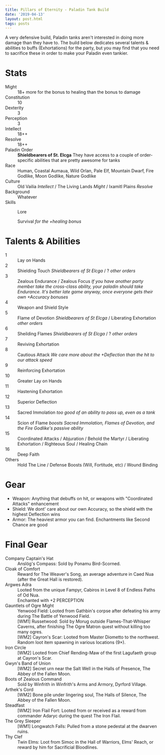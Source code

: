 ```yaml
---
title: Pillars of Eternity - Paladin Tank Build
date: '2019-04-13'
layout: post.html
tags: posts
---
```


A very defensive build, Paladin tanks aren't interested in doing more damage than they have to. The build below dedicates several talents & abilities to buffs (Exhortations) for the party, but you may find that you need to sacrifice these in order to make your Paladin even tankier.

# Stats
<dl class="row">
    <dt class="col-sm-3">Might</dt>
    <dd class="col-sm-9">18+ more for the bonus to healing than the bonus to damage</dd>
    <dt class="col-sm-3">Constitution</dt>
    <dd class="col-sm-9">10</dd>
    <dt class="col-sm-3">Dexterity</dt>
    <dd class="col-sm-9">3</dd>
    <dt class="col-sm-3">Perception</dt>
    <dd class="col-sm-9">3</dd>
    <dt class="col-sm-3">Intellect</dt>
    <dd class="col-sm-9">18++</dd>
    <dt class="col-sm-3">Resolve</dt>
    <dd class="col-sm-9">18++</dd>
    <dt class="col-sm-3">Paladin Order</dt>
    <dd class="col-sm-9"><strong>Shieldbearers of St. Elcga</strong> They have access to a couple of order-specific abilities that are pretty awesome for tanks</dd>
    <dt class="col-sm-3">Race</dt>
    <dd class="col-sm-9">Human, Coastal Aumaua, Wild Orlan, Pale Elf, Mountain Dwarf, Fire Godlike, Moon Godlike, Nature Godlike</dd>
    <dt class="col-sm-3">Culture</dt>
    <dd class="col-sm-9">Old Vailia <em>Intellect</em> / The Living Lands <em>Might</em> / Ixamitl Plains <em>Resolve</em></dd>
    <dt class="col-sm-3">Background</dt>
    <dd class="col-sm-9">Whatever</dd>
    <dt class="col-sm-3">Skills</dt>
    <dd class="col-sm-9">
        <p class="mb-0">Lore</p>
        <p class="mb-0">Survival <em>for the +healing bonus</em></p>
    </dd>
</dl>

# Talents & Abilities
<dl class="row">
    <dt class="col-sm-3">1</dt>
    <dd class="col-sm-9">Lay on Hands</dd>
    <dt class="col-sm-3">2</dt>
    <dd class="col-sm-9">Shielding Touch <em>Shieldbearers of St Elcga</em> / ? <em>other orders</em></dd>
    <dt class="col-sm-3">3</dt>
    <dd class="col-sm-9">Zealous Endurance / Zealous Focus <em>If you have another party member take the cross-class ability, your paladin should take Endurance. It's better late game anyway, once everyone gets their own +Accuracy bonuses</em></dd>
    <dt class="col-sm-3">4</dt>
    <dd class="col-sm-9">Weapon and Shield Style</dd>
    <dt class="col-sm-3">5</dt>
    <dd class="col-sm-9">Flame of Devotion <em>Shieldbearers of St Elcga</em> / Liberating Exhortation <em>other orders</em></dd>
    <dt class="col-sm-3">6</dt>
    <dd class="col-sm-9">Sheilding Flames <em>Shieldbearers of St Elcga</em> / ? <em>other orders</em></dd>
    <dt class="col-sm-3">7</dt>
    <dd class="col-sm-9">Reviving Exhortation</dd>
    <dt class="col-sm-3">8</dt>
    <dd class="col-sm-9">Cautious Attack <em>We care more about the +Deflection than the hit to our attack speed</em></dd>
    <dt class="col-sm-3">9</dt>
    <dd class="col-sm-9">Reinforcing Exhortation</dd>
    <dt class="col-sm-3">10</dt>
    <dd class="col-sm-9">Greater Lay on Hands</dd>
    <dt class="col-sm-3">11</dt>
    <dd class="col-sm-9">Hastening Exhortation</dd>
    <dt class="col-sm-3">12</dt>
    <dd class="col-sm-9">Superior Deflection</dd>
    <dt class="col-sm-3">13</dt>
    <dd class="col-sm-9">Sacred Immolation <em>too good of an ability to pass up, even as a tank</em></dd>
    <dt class="col-sm-3">14</dt>
    <dd class="col-sm-9">Scion of Flame <em>boosts Sacred Immolation, Flames of Devotion, and the Fire Godlike's passive ability</em></dd>
    <dt class="col-sm-3">15</dt>
    <dd class="col-sm-9">Coordinated Attacks / Abjuration / Behold the Martyr / Liberating Exhortation / Righteous Soul / Healing Chain</dd>
    <dt class="col-sm-3">16</dt>
    <dd class="col-sm-9">Deep Faith</dd>
    <dt class="col-sm-3">Others</dt>
    <dd class="col-sm-9">Hold The Line / Defense Boosts (Will, Fortitude, etc) / Wound Binding</dd>
</dl>

# Gear
* Weapon: Anything that debuffs on hit, or weapons with "Coordinated Attacks" enhancement
* Shield: We dont' care about our own Accuracy, so the shield with the highest Deflection wins
* Armor: The heaviest armor you can find. Enchantments like Second Chance are good

# Final Gear

<dl class="row">
    <dt>Company Captain's Hat</dt>
    <dd>Anslög's Compass: Sold by Ponamu Bird-Scorned.</dd>
    <dt>Cloak of Comfort</dt>
    <dd>Reward for The Weaver's Song, an average adventure in Caed Nua (after the Great Hall is restored).</dd>
    <dt>Argwes Adra</dt>
    <dd>Looted from the unique Fampyr, Cabiros in Level 8 of Endless Paths of Od Nua.</dd>
    <dd>Enchanted with +2 PERCEPTION</dd>
    <dt>Gauntlets of Ogre Might</dt>
    <dd>Yenwood Field: Looted from Gathbin's corpse after defeating his army during The Battle of Yenwood Field.</dd>
    <dd>[WM1] Russetwood: Sold by Morug outside Flames-That-Whisper Caverns, after finishing The Ogre Matron quest without killing too many ogres.</dd>
    <dd>[WM2] Cayron's Scar: Looted from Master Diometto to the northwest.</dd>
    <dd>Random loot item spawning in various locations (9×).</dd>
    <dt>Iron Circle</dt>
    <dd>[WM2] Looted from Chief Rending-Maw of the first Lagufaeth group at Cayron's Scar.</dd>
    <dt>Gwyn's Band of Union</dt>
    <dd>[WM2] Secret urn near the Salt Well in the Halls of Presence, The Abbey of the Fallen Moon.</dd>
    <dt>Boots of Zealous Command<dt>
    <dd>Sold by Winfrith in Winfrith's Arms and Armory, Dyrford Village.</dd>
    <dt>Arthek's Cord</dt>
    <dd>[WM2] Bone pile under lingering soul, The Halls of Silence, The Abbey of the Fallen Moon.</dd>
    <dt>Steadfast</dt>
    <dd>[WM2] Iron Flail Fort: Looted from or received as a reward from commander Adaryc during the quest The Iron Flail.</dd>
    <dt>The Grey Sleeper</dt>
    <dd>[WM1] Longwatch Falls: Pulled from a stone pedestal at the dwarven ruins.</dd>
    <dt>Thy Clef</dt>
    <dd>Twin Elms: Loot from Simoc in the Hall of Warriors, Elms' Reach, or reward by him for Sacrificial Bloodlines.</dd>
</dl>
